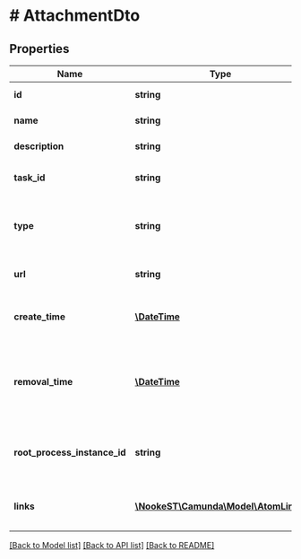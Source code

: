# # AttachmentDto

## Properties

Name | Type | Description | Notes
------------ | ------------- | ------------- | -------------
**id** | **string** | The id of the task attachment. | [optional]
**name** | **string** | The name of the task attachment. | [optional]
**description** | **string** | The description of the task attachment. | [optional]
**task_id** | **string** | The id of the task to which the attachment belongs. | [optional]
**type** | **string** | Indication of the type of content that this attachment refers to. Can be MIME type or any other indication. | [optional]
**url** | **string** | The url to the remote content of the task attachment. | [optional]
**create_time** | [**\DateTime**](\DateTime.md) | The time the variable was inserted. [Default format](https://docs.camunda.org/manual/7.15/reference/rest/overview/date-format/) &#x60;yyyy-MM-dd&#39;T&#39;HH:mm:ss.SSSZ&#x60;. | [optional]
**removal_time** | [**\DateTime**](\DateTime.md) | The time after which the attachment should be removed by the History Cleanup job. [Default format](https://docs.camunda.org/manual/7.15/reference/rest/overview/date-format/) &#x60;yyyy-MM-dd&#39;T&#39;HH:mm:ss.SSSZ&#x60;. | [optional]
**root_process_instance_id** | **string** | The process instance id of the root process instance that initiated the process containing the task. | [optional]
**links** | [**\NookeST\Camunda\Model\AtomLink[]**](AtomLink.md) | The links associated to this resource, with &#x60;method&#x60;, &#x60;href&#x60; and &#x60;rel&#x60;. | [optional]

[[Back to Model list]](../../README.md#models) [[Back to API list]](../../README.md#endpoints) [[Back to README]](../../README.md)
